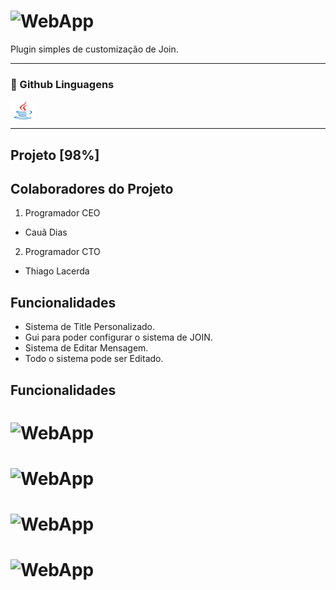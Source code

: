 # ![WebApp](https://i.imgur.com/O9c9ke1.png)

Plugin simples de customização de Join.

<hr>
  <div style="display: inline_block">
    <h3>🚀 Github Linguagens</h3>
    <img align="center" alt="Magnus-Java" height="30" width="40" src="https://raw.githubusercontent.com/devicons/devicon/master/icons/java/java-original.svg">
  </div>
<hr>

## Projeto [98%]

## Colaboradores do Projeto

1. Programador CEO
- Cauã Dias

2. Programador CTO
- Thiago Lacerda


## Funcionalidades
- Sistema de Title Personalizado.
- Gui para poder configurar o sistema de JOIN.
- Sistema de Editar Mensagem.
- Todo o sistema pode ser Editado.


## Funcionalidades

# ![WebApp](https://i.imgur.com/NzC0kzN.png)
# ![WebApp](https://i.imgur.com/5lHNBdH.png)
# ![WebApp](https://i.imgur.com/GHbMbVN.png)
# ![WebApp](https://i.imgur.com/bRjUfiP.png)
